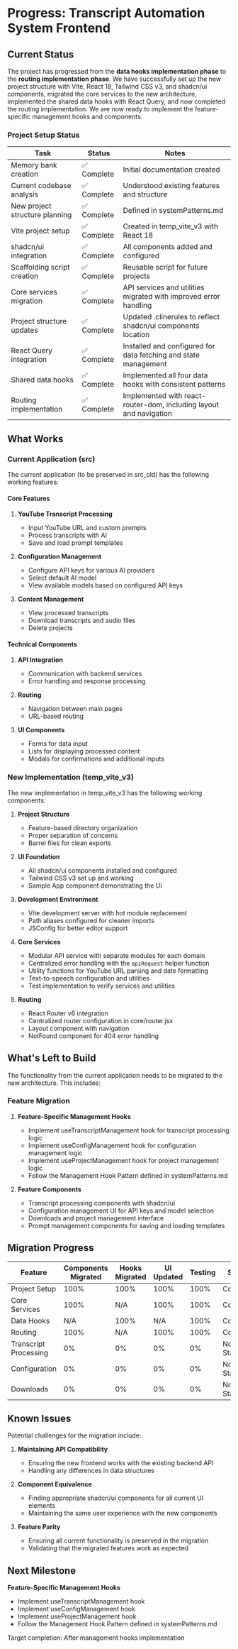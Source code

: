 # Progress: Transcript Automation System Frontend

## Current Status

The project has progressed from the **data hooks implementation phase** to the **routing implementation phase**. We have successfully set up the new project structure with Vite, React 18, Tailwind CSS v3, and shadcn/ui components, migrated the core services to the new architecture, implemented the shared data hooks with React Query, and now completed the routing implementation. We are now ready to implement the feature-specific management hooks and components.

### Project Setup Status

| Task | Status | Notes |
|------|--------|-------|
| Memory bank creation | ✅ Complete | Initial documentation created |
| Current codebase analysis | ✅ Complete | Understood existing features and structure |
| New project structure planning | ✅ Complete | Defined in systemPatterns.md |
| Vite project setup | ✅ Complete | Created in temp_vite_v3 with React 18 |
| shadcn/ui integration | ✅ Complete | All components added and configured |
| Scaffolding script creation | ✅ Complete | Reusable script for future projects |
| Core services migration | ✅ Complete | API services and utilities migrated with improved error handling |
| Project structure updates | ✅ Complete | Updated .clinerules to reflect shadcn/ui components location |
| React Query integration | ✅ Complete | Installed and configured for data fetching and state management |
| Shared data hooks | ✅ Complete | Implemented all four data hooks with consistent patterns |
| Routing implementation | ✅ Complete | Implemented with react-router-dom, including layout and navigation |

## What Works

### Current Application (src)

The current application (to be preserved in src_old) has the following working features:

#### Core Features

1. **YouTube Transcript Processing**
   - Input YouTube URL and custom prompts
   - Process transcripts with AI
   - Save and load prompt templates

2. **Configuration Management**
   - Configure API keys for various AI providers
   - Select default AI model
   - View available models based on configured API keys

3. **Content Management**
   - View processed transcripts
   - Download transcripts and audio files
   - Delete projects

#### Technical Components

1. **API Integration**
   - Communication with backend services
   - Error handling and response processing

2. **Routing**
   - Navigation between main pages
   - URL-based routing

3. **UI Components**
   - Forms for data input
   - Lists for displaying processed content
   - Modals for confirmations and additional inputs

### New Implementation (temp_vite_v3)

The new implementation in temp_vite_v3 has the following working components:

1. **Project Structure**
   - Feature-based directory organization
   - Proper separation of concerns
   - Barrel files for clean exports

2. **UI Foundation**
   - All shadcn/ui components installed and configured
   - Tailwind CSS v3 set up and working
   - Sample App component demonstrating the UI

3. **Development Environment**
   - Vite development server with hot module replacement
   - Path aliases configured for cleaner imports
   - JSConfig for better editor support

4. **Core Services**
   - Modular API service with separate modules for each domain
   - Centralized error handling with the `apiRequest` helper function
   - Utility functions for YouTube URL parsing and date formatting
   - Text-to-speech configuration and utilities
   - Test implementation to verify services and utilities

5. **Routing**
   - React Router v6 integration
   - Centralized router configuration in core/router.jsx
   - Layout component with navigation
   - NotFound component for 404 error handling

## What's Left to Build

The functionality from the current application needs to be migrated to the new architecture. This includes:

### Feature Migration

1. **Feature-Specific Management Hooks**
   - Implement useTranscriptManagement hook for transcript processing logic
   - Implement useConfigManagement hook for configuration management logic
   - Implement useProjectManagement hook for project management logic
   - Follow the Management Hook Pattern defined in systemPatterns.md

2. **Feature Components**
   - Transcript processing components with shadcn/ui
   - Configuration management UI for API keys and model selection
   - Downloads and project management interface
   - Prompt management components for saving and loading templates

## Migration Progress

| Feature | Components Migrated | Hooks Migrated | UI Updated | Testing | Status |
|---------|---------------------|----------------|------------|---------|--------|
| Project Setup | 100% | 100% | 100% | 100% | Complete |
| Core Services | 100% | N/A | 100% | 100% | Complete |
| Data Hooks | N/A | 100% | N/A | 100% | Complete |
| Routing | 100% | N/A | 100% | 100% | Complete |
| Transcript Processing | 0% | 0% | 0% | 0% | Not Started |
| Configuration | 0% | 0% | 0% | 0% | Not Started |
| Downloads | 0% | 0% | 0% | 0% | Not Started |

## Known Issues

Potential challenges for the migration include:

1. **Maintaining API Compatibility**
   - Ensuring the new frontend works with the existing backend API
   - Handling any differences in data structures

2. **Component Equivalence**
   - Finding appropriate shadcn/ui components for all current UI elements
   - Maintaining the same user experience with the new components

3. **Feature Parity**
   - Ensuring all current functionality is preserved in the migration
   - Validating that the migrated features work as expected

## Next Milestone

**Feature-Specific Management Hooks**
- Implement useTranscriptManagement hook
- Implement useConfigManagement hook
- Implement useProjectManagement hook
- Follow the Management Hook Pattern defined in systemPatterns.md

Target completion: After management hooks implementation
